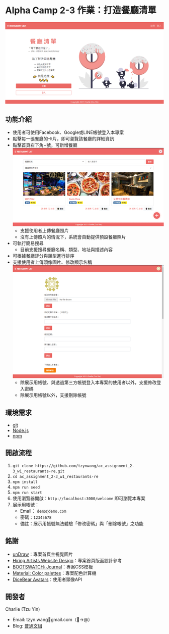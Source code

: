 # Alpha Camp 2-3 作業：打造餐廳清單

![Project cover image](./.README/CoverImage.png)

## 功能介紹
- 使用者可使用Facebook、Google或LINE帳號登入本專案
- 點擊每一張餐廳的卡片，即可瀏覽該餐廳的詳細資訊
- 點擊首頁右下角+號，可新增餐廳
  ![Project index image](./.README/indexImage.png)
  - 支援使用者上傳餐廳照片
  - 沒有上傳照片的情況下，系統會自動提供預設餐廳照片
- 可執行簡易搜尋
  - 目前支援搜尋餐廳名稱、類型、地址與描述內容
- 可根據餐廳評分與類型進行排序
- 支援使用者上傳頭像圖片、修改顯示名稱
  ![Project user setting image](./.README/userSettingImage.png)
  - 除展示用帳號、與透過第三方帳號登入本專案的使用者以外，支援修改登入密碼
  - 除展示用帳號以外，支援刪除帳號

## 環境需求
- [git](https://git-scm.com/downloads)
- [Node.js](https://nodejs.org/en/)
- [npm](https://www.npmjs.com/get-npm)

## 開啟流程
1. `git clone https://github.com/tzynwang/ac_assignment_2-3_w1_restaurants-re.git`
1. `cd ac_assignment_2-3_w1_restaurants-re`
1. `npm install`
1. `npm run seed`
1. `npm run start`
1. 使用瀏覽器開啟：`http://localhost:3000/welcome` 即可瀏覽本專案
1. 展示用帳號：
    - Email： `demo@demo.com`
    - 密碼：`12345678`
    - 備註：展示用帳號無法體驗「修改密碼」與「刪除帳號」之功能

## 銘謝
- [unDraw](https://undraw.co/)：專案首頁主視覺圖片
- [Hiring Artists Website Design](https://dribbble.com/shots/6158271-Hiring-Artists-Website-Design)：專案首頁版面設計參考
- [BOOTSWATCH: Journal](https://bootswatch.com/journal/)：專案CSS模板
- [Material: Color palettes](https://material.io/design/color/the-color-system.html#tools-for-picking-colors)：專案配色計算機
- [DiceBear Avatars](https://avatars.dicebear.com/docs/http-api)：使用者頭像API

## 開發者
Charlie (Tzu Yin)
- Email: tzyn.wang🍩gmail.com（🍩→@）
- Blog: [普通文組](https://tzynwang.github.io/)